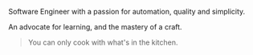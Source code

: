 Software Engineer with a passion for automation, quality and simplicity.

An advocate for learning, and the mastery of a craft.

> You can only cook with what's in the kitchen.
